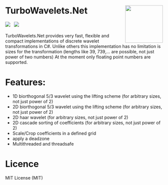# TurboWavelets.Net<img src="https://raw.githubusercontent.com/codeprof/TurboWavelets.Net/master/turbowavelets-logo-mini.png" align="right" width="120px">
<a href="https://ci.appveyor.com/project/codeprof/turbowavelets-net"><img src="https://ci.appveyor.com/api/projects/status/5j9nc0pqnd7aibbh?svg=true"></a>
&nbsp;
<a href="http://codeprof.github.io/TurboWavelets.Net/html/index.html"><img src="https://github.com/codeprof/TurboWavelets.Net/blob/gh-pages/html/doxygen.png"></a>
</br></br>
TurboWavelets.Net provides very fast, flexible and compact implementations of discrete wavelet transformations in C#.
Unlike others this implementation has no limitation is sizes for the transformation (lengths like 39, 739,... are possible, not just power of two numbers) 
At the moment only floating point numbers are supported.
# Features:
- 1D biorthogonal 5/3 wavelet using the lifting scheme (for arbitrary sizes, not just power of 2)
- 2D biorthogonal 5/3 wavelet using the lifting scheme (for arbitrary sizes, not just power of 2)
- 2D haar wavelet (for arbitrary sizes, not just power of 2)
- 2D cascade sorting of coefficients  (for arbitrary sizes, not just power of 2)
- Scale/Crop coefficients in a defined grid
- apply a deadzone
- Multithreaded and threadsafe

# Licence
MIT License (MIT)
